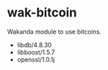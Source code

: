 wak-bitcoin
===========

Wakanda module to use bitcoins.

* libdb/4.8.30
* libboost/1.5.7
* openssl/1.0.1j
